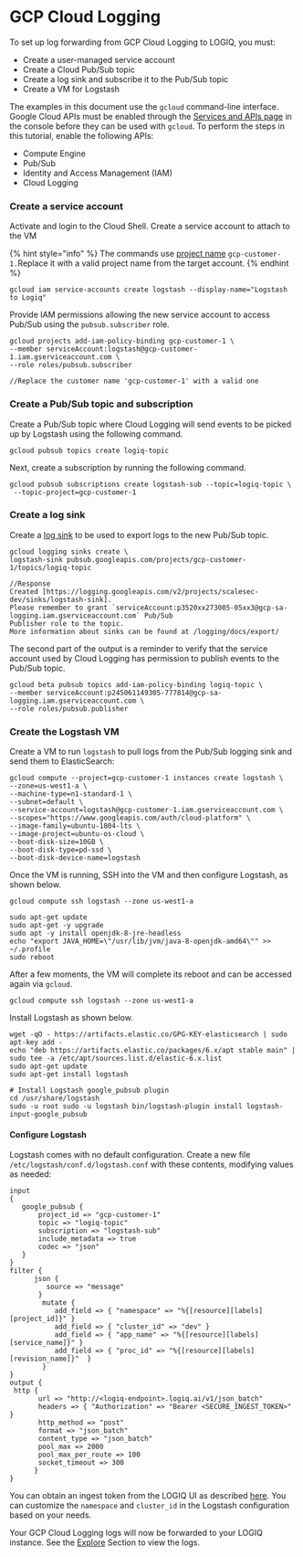# GCP Cloud Logging

To set up log forwarding from GCP Cloud Logging to LOGIQ, you must:

* Create a user-managed service account
* Create a Cloud Pub/Sub topic
* Create a log sink and subscribe it to the Pub/Sub topic
* Create a VM for Logstash

The examples in this document use the `gcloud` command-line interface. Google Cloud APIs must be enabled through the [Services and APIs page](https://console.cloud.google.com/apis/dashboard?\_ga=2.18765881.1654975943.1641548418-621078828.1639568318) in the console before they can be used with `gcloud`. To perform the steps in this tutorial, enable the following APIs:

* Compute Engine
* Pub/Sub
* Identity and Access Management (IAM)
* Cloud Logging

### Create a service account

Activate and login to the Cloud Shell. Create a service account to attach to the VM

{% hint style="info" %}
The commands use [project name](https://cloud.google.com/storage/docs/projects#what\_is\_a\_project) `gcp-customer-1.`Replace it with a valid project name from the target account.
{% endhint %}

```
gcloud iam service-accounts create logstash --display-name="Logstash to Logiq"
```

Provide IAM permissions allowing the new service account to access Pub/Sub using the `pubsub.subscriber` role.

```
gcloud projects add-iam-policy-binding gcp-customer-1 \
--member serviceAccount:logstash@gcp-customer-1.iam.gserviceaccount.com \
--role roles/pubsub.subscriber

//Replace the customer name 'gcp-customer-1' with a valid one
```

### Create a Pub/Sub topic and subscription <a href="#create_a_pubsub_topic_and_subscription" id="create_a_pubsub_topic_and_subscription"></a>

Create a Pub/Sub topic where Cloud Logging will send events to be picked up by Logstash using the following command.

```
gcloud pubsub topics create logiq-topic
```

Next, create a subscription by running the following command.

```
gcloud pubsub subscriptions create logstash-sub --topic=logiq-topic \
 --topic-project=gcp-customer-1
```

### Create a log sink <a href="#create_a_log_sink" id="create_a_log_sink"></a>

Create a [log sink](https://cloud.google.com/logging/docs/routing/overview#sinks) to be used to export logs to the new Pub/Sub topic.

```
gcloud logging sinks create \
logstash-sink pubsub.googleapis.com/projects/gcp-customer-1/topics/logiq-topic

//Response
Created [https://logging.googleapis.com/v2/projects/scalesec-dev/sinks/logstash-sink].
Please remember to grant `serviceAccount:p3520xx273005-05xx3@gcp-sa-logging.iam.gserviceaccount.com` Pub/Sub
Publisher role to the topic.
More information about sinks can be found at /logging/docs/export/ 
```

The second part of the output is a reminder to verify that the service account used by Cloud Logging has permission to publish events to the Pub/Sub topic.&#x20;

```
gcloud beta pubsub topics add-iam-policy-binding logiq-topic \
--member serviceAccount:p245061149305-777814@gcp-sa-logging.iam.gserviceaccount.com \
--role roles/pubsub.publisher
```

### Create the Logstash VM <a href="#create_the_logstash_vm" id="create_the_logstash_vm"></a>

Create a VM to run `logstash` to pull logs from the Pub/Sub logging sink and send them to ElasticSearch:

```
gcloud compute --project=gcp-customer-1 instances create logstash \
--zone=us-west1-a \
--machine-type=n1-standard-1 \
--subnet=default \
--service-account=logstash@gcp-customer-1.iam.gserviceaccount.com \
--scopes="https://www.googleapis.com/auth/cloud-platform" \
--image-family=ubuntu-1804-lts \
--image-project=ubuntu-os-cloud \
--boot-disk-size=10GB \
--boot-disk-type=pd-ssd \
--boot-disk-device-name=logstash
```

Once the VM is running, SSH into the VM and then configure Logstash, as shown below.

```
gcloud compute ssh logstash --zone us-west1-a

sudo apt-get update
sudo apt-get -y upgrade
sudo apt -y install openjdk-8-jre-headless
echo "export JAVA_HOME=\"/usr/lib/jvm/java-8-openjdk-amd64\"" >> ~/.profile
sudo reboot
```

After a few moments, the VM will complete its reboot and can be accessed again via `gcloud`.

```
gcloud compute ssh logstash --zone us-west1-a
```

Install Logstash as shown below.

```
wget -qO - https://artifacts.elastic.co/GPG-KEY-elasticsearch | sudo apt-key add -
echo "deb https://artifacts.elastic.co/packages/6.x/apt stable main" | sudo tee -a /etc/apt/sources.list.d/elastic-6.x.list
sudo apt-get update
sudo apt-get install logstash

# Install Logstash google_pubsub plugin
cd /usr/share/logstash
sudo -u root sudo -u logstash bin/logstash-plugin install logstash-input-google_pubsub
```

#### Configure Logstash <a href="#configure_logstash" id="configure_logstash"></a>

Logstash comes with no default configuration. Create a new file `/etc/logstash/conf.d/logstash.conf` with these contents, modifying values as needed:

```
input
{
   google_pubsub {
       project_id => "gcp-customer-1"
       topic => "logiq-topic"
       subscription => "logstash-sub"
       include_metadata => true
       codec => "json"
   }
}
filter {
      json {
         source => "message"
       }
        mutate {
           add_field => { "namespace" => "%{[resource][labels][project_id]}" }
           add_field => { "cluster_id" => "dev" }
           add_field => { "app_name" => "%{[resource][labels][service_name]}" }
           add_field => { "proc_id" => "%{[resource][labels][revision_name]}"  }
        }
}
output {
 http {
       url => "http://<logiq-endpoint>.logiq.ai/v1/json_batch"
       headers => { "Authorization" => "Bearer <SECURE_INGEST_TOKEN>" }
       http_method => "post"
       format => "json_batch"
       content_type => "json_batch"
       pool_max => 2000
       pool_max_per_route => 100
       socket_timeout => 300
      }
}

```

You can obtain an ingest token from the LOGIQ UI as described [here](generating-a-secure-ingest-token.md#obtaining-an-ingest-token-using-ui). You can customize the `namespace` and `cluster_id` in the Logstash configuration based on your needs.

Your GCP Cloud Logging logs will now be forwarded to your LOGIQ instance. See the [Explore](../log-management/logs-page.md) Section to view the logs.
